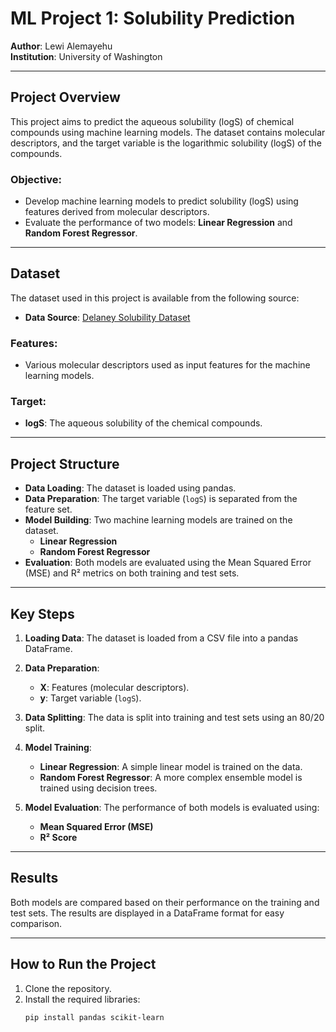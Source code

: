 # ML Project 1: Solubility Prediction

**Author**: Lewi Alemayehu  
**Institution**: University of Washington

---

## Project Overview

This project aims to predict the aqueous solubility (logS) of chemical compounds using machine learning models. The dataset contains molecular descriptors, and the target variable is the logarithmic solubility (logS) of the compounds.

### Objective:
- Develop machine learning models to predict solubility (logS) using features derived from molecular descriptors.
- Evaluate the performance of two models: **Linear Regression** and **Random Forest Regressor**.

---

## Dataset

The dataset used in this project is available from the following source:

- **Data Source**: [Delaney Solubility Dataset](https://raw.githubusercontent.com/dataprofessor/data/master/delaney_solubility_with_descriptors.csv)

### Features:
- Various molecular descriptors used as input features for the machine learning models.

### Target:
- **logS**: The aqueous solubility of the chemical compounds.

---

## Project Structure

- **Data Loading**: The dataset is loaded using pandas.
- **Data Preparation**: The target variable (`logS`) is separated from the feature set.
- **Model Building**: Two machine learning models are trained on the dataset.
  - **Linear Regression**
  - **Random Forest Regressor**
- **Evaluation**: Both models are evaluated using the Mean Squared Error (MSE) and R² metrics on both training and test sets.

---

## Key Steps

1. **Loading Data**: The dataset is loaded from a CSV file into a pandas DataFrame.

2. **Data Preparation**:
   - **X**: Features (molecular descriptors).
   - **y**: Target variable (`logS`).

3. **Data Splitting**: The data is split into training and test sets using an 80/20 split.

4. **Model Training**:
   - **Linear Regression**: A simple linear model is trained on the data.
   - **Random Forest Regressor**: A more complex ensemble model is trained using decision trees.

5. **Model Evaluation**:
   The performance of both models is evaluated using:
   - **Mean Squared Error (MSE)**
   - **R² Score**

---

## Results

Both models are compared based on their performance on the training and test sets. The results are displayed in a DataFrame format for easy comparison.

---

## How to Run the Project

1. Clone the repository.
2. Install the required libraries:
   ```bash
   pip install pandas scikit-learn
